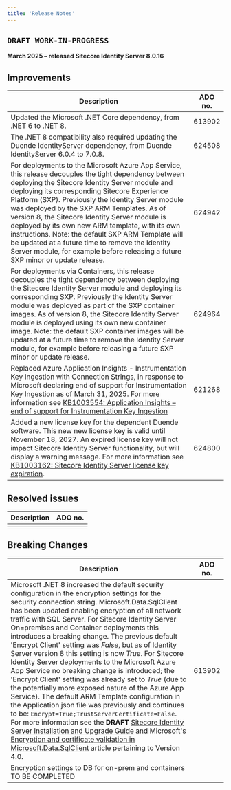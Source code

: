 ```yaml
---
title: 'Release Notes'
---
```


## `DRAFT WORK-IN-PROGRESS`

**March 2025 – released Sitecore Identity Server 8.0.16**

## Improvements

| Description | ADO no. |
| --- | --- |
| Updated the Microsoft .NET Core dependency, from .NET 6 to .NET 8. | 613902 |
| The .NET 8 compatibility also required updating the Duende IdentityServer dependency, from Duende IdentityServer 6.0.4 to 7.0.8. | 624508 |
| For deployments to the Microsoft Azure App Service, this release decouples the tight dependency between deploying the Sitecore Identity Server module and deploying its corresponding Sitecore Experience Platform (SXP). Previously the Identity Server module was deployed by the SXP ARM Templates. As of version 8, the Sitecore Identity Server module is deployed by its own new ARM template, with its own instructions. Note: the default SXP ARM Template will be updated at a future time to remove the Identity Server module, for example before releasing a future SXP minor or update release. | 624942 |
| For deployments via Containers, this release decouples the tight dependency between deploying the Sitecore Identity Server module and deploying its corresponding SXP. Previously the Identity Server module was deployed as part of the SXP container images. As of version 8, the Sitecore Identity Server module is deployed using its own new container image. Note: the default SXP container images will be updated at a future time to remove the Identity Server module, for example before releasing a future SXP minor or update release. | 624964 |
| Replaced Azure Application Insights - Instrumentation Key Ingestion with Connection Strings, in response to Microsoft declaring end of support for Instrumentation Key Ingestion as of March 31, 2025. For more information see [KB1003554: Application Insights – end of support for Instrumentation Key Ingestion](https://support.sitecore.com/kb?id=kb_article_view&sysparm_article=KB1003554)| 621268 |
| Added a new license key for the dependent Duende software. This new new license key is valid until November 18, 2027. An expired license key will not impact Sitecore Identity Server functionality, but will display a warning message. For more information see [KB1003162: Sitecore Identity Server license key expiration](https://support.sitecore.com/kb?id=kb_article_view&sysparm_article=KB1003162). | 624800 |

## Resolved issues

| Description | ADO no. |
| --- | --- |
|     |     |

## Breaking Changes

| Description | ADO no. |
| --- | --- |
| Microsoft .NET 8 increased the default security configuration in the encryption settings for the security connection string. Microsoft.Data.SqlClient has been updated enabling encryption of all network traffic with SQL Server. For Sitecore Identity Server On=premises and Container deployments this introduces a breaking change. The previous default 'Encrypt Client' setting was *False*, but as of Identity Server version 8 this setting is now *True*. For Sitecore Identity Server deployments to the Microsoft Azure App Service no breaking change is introduced; the 'Encrypt Client' setting was already set to *True* (due to the potentially more exposed nature of the Azure App Service). The default ARM Template configuration in the Application.json file was previously and continues to be: `Encrypt=True;TrustServerCertificate=False`. For more information see the **DRAFT** [Sitecore Identity Server Installation and Upgrade Guide](https://scdp.blob.core.windows.net/downloads/Sitecore%20Identity/8x/Sitecore%20Identity%20Server%20Installation%20and%20Upgrade%20Guide-8.0.X%20DRAFT.pdf) and Microsoft's [Encryption and certificate validation in Microsoft.Data.SqlClient](https://learn.microsoft.com/en-us/sql/connect/ado-net/encryption-and-certificate-validation?view=sql-server-ver15#version-40) article pertaining to Version 4.0. | 613902 |
| Encryption settings to DB for on-prem and containers  TO BE COMPLETED |